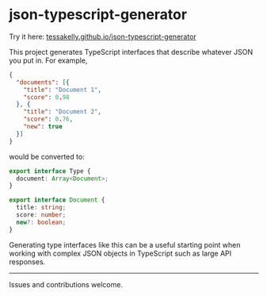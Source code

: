 # json-typescript-generator

Try it here: [tessakelly.github.io/json-typescript-generator](https://tessakelly.github.io/json-typescript-generator)

This project generates TypeScript interfaces that describe whatever JSON you put in. For example,

```json
{
  "documents": [{
    "title": "Document 1",
    "score": 0.98
  }, {
    "title": "Document 2",
    "score": 0.76,
    "new": true
  }]
}
```

would be converted to:

```typescript
export interface Type {
  document: Array<Document>;
}

export interface Document {
  title: string;
  score: number;
  new?: boolean;
}
```

Generating type interfaces like this can be a useful starting point when working with complex JSON objects in TypeScript such as large API responses.

---

Issues and contributions welcome.
